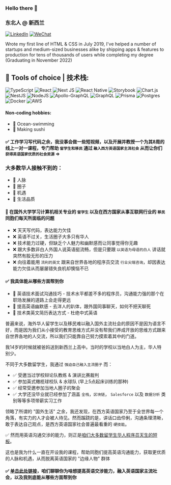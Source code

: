 ### Hello there 👋

### 东北人 @ 新西兰
[![LinkedIn](https://img.shields.io/badge/linkedin-%230077B5.svg?style=for-the-badge&logo=linkedin&logoColor=white)](https://www.linkedin.com/in/mingyang-li-nz/)
[![WeChat](https://img.shields.io/badge/WeChat-07C160?style=for-the-badge&logo=wechat&logoColor=white)](https://www.linkedin.com/in/mingyang-li-nz/)


Wrote my first line of HTML & CSS in July 2019, I've helped a number of startups and medium-sized businesses alike by shipping apps & features to production for tens of thousands of users while completing my degree (Graduating in November 2022) 

## 🔨 Tools of choice | 技术栈:
![TypeScript](https://img.shields.io/badge/typescript-%23007ACC.svg?style=for-the-badge&logo=typescript&logoColor=white)
![React](https://img.shields.io/badge/react-%2320232a.svg?style=for-the-badge&logo=react&logoColor=%2361DAFB)
![Next JS](https://img.shields.io/badge/Next-black?style=for-the-badge&logo=next.js&logoColor=white)
![React Native](https://img.shields.io/badge/react_native-%2320232a.svg?style=for-the-badge&logo=react&logoColor=%2361DAFB)
![Storybook](https://img.shields.io/badge/-Storybook-FF4785?style=for-the-badge&logo=storybook&logoColor=white)
![Chart.js](https://img.shields.io/badge/chart.js-F5788D.svg?style=for-the-badge&logo=chart.js&logoColor=white)
![NestJS](https://img.shields.io/badge/nestjs-%23E0234E.svg?style=for-the-badge&logo=nestjs&logoColor=white)
![NodeJS](https://img.shields.io/badge/node.js-6DA55F?style=for-the-badge&logo=node.js&logoColor=white)
![Apollo-GraphQL](https://img.shields.io/badge/-ApolloGraphQL-311C87?style=for-the-badge&logo=apollo-graphql)
![GraphQL](https://img.shields.io/badge/-GraphQL-E10098?style=for-the-badge&logo=graphql&logoColor=white)
![Prisma](https://img.shields.io/badge/Prisma-3982CE?style=for-the-badge&logo=Prisma&logoColor=white)
![Postgres](https://img.shields.io/badge/postgres-%23316192.svg?style=for-the-badge&logo=postgresql&logoColor=white)
![Docker](https://img.shields.io/badge/docker-%230db7ed.svg?style=for-the-badge&logo=docker&logoColor=white)
![AWS](https://img.shields.io/badge/AWS-%23FF9900.svg?style=for-the-badge&logo=amazon-aws&logoColor=white)

#### Non-coding hobbies:
- 🌊 Ocean-swimming
- 🍣 Making sushi

#### ✅ 工作学习写代码之余，我没事会做一些短视频，以及开展并教授一个为其8周的线上一对一课程，专门帮助 `留学生和移民` 通过 `融入西方英语国家主流社会` 从而让你们 `获得英语国家优质的社会资源` =>
### 大多数华人接触不到的：
- 👑 人脉
- 👑 圈子
- 👑 机遇
- 👑 生活品质

#### 🚩 在国外大学学习计算机相关专业的 `留学生` 以及在西方国家从事互联网行业的 `移民` 同胞们每天所面临的问题
- ❌ 天天写代码，表达能力欠佳
- ❌ 英语不过关，生活圈子大多只有华人
- ❌ 技术能力过硬，但缺乏个人魅力和幽默感而让同事觉得你无趣
- ❌ 跟大多数非白人外国人说英语挺流畅，但是只要跟 `以英语为母语的白人` 讲话就突然有股无形的压力
- ❌ 向往着能用 `流利的英文` 跟来自世界各地的程序员交流 `行业尖端咨询`，却因表达能力欠佳从而屡屡错失良机却懊恼不已

#### ✅ 我具体能从哪些方面帮到你
- 🚀 英语技术面试沟通技巧 - 技术水平都差不多的程序员，沟通能力强的那个在职场发展的道路上会走得更远
- 🚀 提高英语幽默感 - 去洋人的趴体，跟外国同事聊天，如何不把天聊死
- 🚀 技术类英文简历表达方式 - 杜绝中式英语

普遍来说，海外华人留学生以及移民难以融入国外主流社会的原因不是因为语言不好，而是因为我们从小接受的教育思维方式并没有帮我们养成开放的思维方式跟来自世界各地的人交流，所以我们只能靠自己努力摸索着其中的门道。

我14岁的时候就被爸妈送到新西兰上高中。当时的学校以当地白人为主，华人特别少。

不同于大多数留学生，我通过 `强迫自己融入主流圈子` 而：
- ✅ 受邀当过学校辩论队教练 & 演讲比赛裁判
- ✅ 参加英式橄榄球校队 & 水球队 (早上5点起床训练的那种)
- ✅ 经常受邀参加当地人圈子的聚会
- ✅ 大学还没毕业就已经参加了涵盖 `全栈`，`区块链`， `Salesforce` 以及 `数据分析` 类别等等多项带薪实习工作

领略了所谓的 "国外生活" 之余，我还发现，在西方英语国家乃至于全世界每一个角落，有实力的人才会被人待见。然而蹊跷的是，讲话口齿伶俐，沟通条理清晰，敢于表达自己观点，是西方英语国家社会普遍最看重的 ``硬技能``。

✅ 然而用英语沟通交涉的能力，则正是[咱们大多数留学生华人程序员天生的短板](http://career_book.siwei.me/chapters/chinese_it_company.html)。

这也是我为什么一直在开设我的课程，帮助同胞们提高英语沟通能力，获取更优质的人脉和机遇，从而脱离英语国家的 "边缘人物" 群体

#### ✅ [单击此处链接](https://calendly.com/kingmingconsulting/strategy-session-with-mingyang)，咱们聊聊你为啥想提高英语交涉能力，融入英语国家主流社会，以及我到底能从哪些方面帮到你
